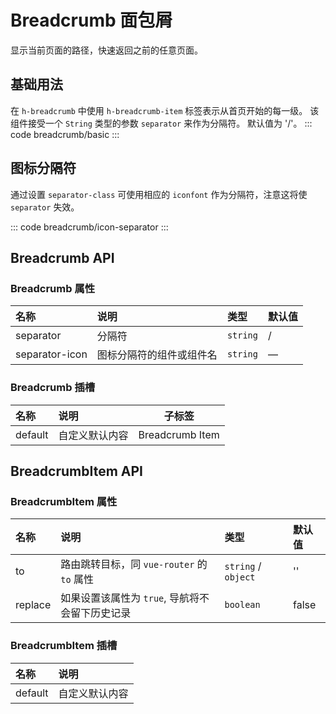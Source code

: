 <script setup>
  import basic from 'exam/breadcrumb/basic.vue'
  import iconSeparator from 'exam/breadcrumb/icon-separator.vue'
</script>

# Breadcrumb 面包屑

显示当前页面的路径，快速返回之前的任意页面。

## 基础用法

在 `h-breadcrumb` 中使用 `h-breadcrumb-item` 标签表示从首页开始的每一级。 该组件接受一个 `String` 类型的参数 `separator` 来作为分隔符。 默认值为 '/'。
::: code breadcrumb/basic
<basic></basic>
:::

## 图标分隔符

通过设置 `separator-class` 可使用相应的 `iconfont` 作为分隔符，注意这将使 `separator` 失效。

::: code breadcrumb/icon-separator
<icon-separator></icon-separator>
:::

## Breadcrumb API

### Breadcrumb 属性

| 名称           | 说明                     | 类型     | 默认值 |
| :------------- | :----------------------- | :------- | :----- |
| separator      | 分隔符                   | `string` | /      |
| separator-icon | 图标分隔符的组件或组件名 | `string` | —      |

### Breadcrumb 插槽

| 名称    | 说明           | 子标签          |
| :------ | :------------- | --------------- |
| default | 自定义默认内容 | Breadcrumb Item |

## BreadcrumbItem API

### BreadcrumbItem 属性

| 名称    | 说明                                            | 类型                | 默认值 |
| :------ | :---------------------------------------------- | :------------------ | :----- |
| to      | 路由跳转目标，同 `vue-router` 的 `to` 属性      | `string` / `object` | ''     |
| replace | 如果设置该属性为 `true`, 导航将不会留下历史记录 | `boolean`           | false  |

### BreadcrumbItem 插槽

| 名称    | 说明           |
| :------ | :------------- |
| default | 自定义默认内容 |
